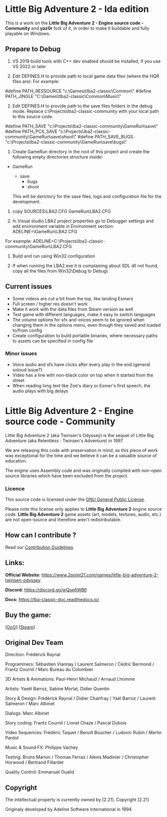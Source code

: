# Little Big Adventure 2 - Ida edition

This is a work on the **Little Big Adventure 2 - Engine source code - Community** and **yaz0r** fork of it, in order to make it buildable and fully playable on Windows.

## Prepare to Debug

1. VS 2019 build tools with C++ dev enabled should be installed, if you use VS 2022 or later

1. Edit DEFINES.H to provide path to local game data files (where the HQR files are):
  For example:

  #define	PATH_RESSOURCE		"c:\\Games\\tlba2-classic\\Common\\"
  #define	PATH_JINGLE	        "C:\\Games\\tlba2-classic\\Common\\Music\\"

1. Edit DEFINES.H to provide path to the save files folders in the debug mode. Replace c:\\Projects\\lba2-classic-community with your local path to this source code.

#define	PATH_SAVE		    "c:\\Projects\\lba2-classic-community\\GameRun\\save\\"
#define	PATH_PCX_SAVE		"c:\\Projects\\lba2-classic-community\\GameRun\\save\\shoot\\"
#define	PATH_SAVE_BUGS		"c:\\Projects\\lba2-classic-community\\GameRun\\save\\bugs\\"


1. Create GameRun directory in the root of this project and create the following empty directories structure inside:
- GameRun
  - save
    - bugs
    - shoot

  This will be derictory for the save files, logs and configuration file for the development. 

1. copy SOURCES\LBA2.CFG GameRun\LBA2.CFG

1. In Visual studio LBA2 project properties go to Debugger settings and add environment variable in Environment section:
  ADELINE=<PathToThisProject>\GameRun\LBA2.CFG
  
  For example: 
    ADELINE=C:\Projects\lba2-classic-community\GameRun\LBA2.CFG

1. Build and run using Win32 configuration

1. If when running the LBA2.exe it is complaining about SDL dll not found, copy all the files from Win32\Debug to Debug\

## Current issues

- Some videos are cut a bit from the top, like landing Esmers
- Full screen / higher res doesn't work
- Make it work with the data files from Steam version as well
- Test game with different languages, make it easy to switch languages
- The volume options for sfx and voices seem to be ignored when changing them in the options menu, even though they saved and loaded to/from config
- Create configuration to build portable binaries, where necessary paths to assets can be specified in config file

### Minor issues
- Voice audio and sfx have clicks after every play in the end (general soloud issue?)
- Video has a line with non-black color on top when it started from the street
- When reading long text like Zoe's diary or Esmer's first speech, the audio plays with big delays


# Little Big Adventure 2 - Engine source code - Community

Little Big Adventure 2 (aka Twinsen's Odyssey) is the sequel of Little Big Adventure (aka Relentless : Twinsen's Adventure) in 1997.

We are releasing this code with preservation in mind, as this piece of work was exceptional for the time and we believe it can be a valuable source of education.

The engine uses Assembly code and was originally compiled with non-open source libraries which have been excluded from the project. 

### Licence
This source code is licensed under the [GNU General Public License](https://github.com/2point21/lba2-classic-community/blob/main/LICENSE).

Please note this license only applies to **Little Big Adventure 2** engine source code. **Little Big Adventure 2** game assets (art, models, textures, audio, etc.) are not open-source and therefore aren't redistributable.

## How can I contribute ?

Read our [Contribution Guidelines](https://github.com/2point21/lba2-classic-community/blob/main/CONTRIBUTING.md).

## Links:
**Official Website:** https://www.2point21.com/games/little-big-adventure-2-twinsen-odyssey

**Discord:** https://discord.gg/wQse6WB6

**Docs:** https://lba-classic-doc.readthedocs.io/

## Buy the game:
 [[GoG]](https://www.gog.com/game/little_big_adventure_2)  [[Steam]](https://store.steampowered.com/app/398000/Little_Big_Adventure_2/)

## Original Dev Team
Direction: Frédérick Raynal

Programmers: Sébastien Viannay / Laurent Salmeron / Cédric Bermond / Frantz Cournil / Marc Bureau du Colombier

3D Artists & Animations: Paul-Henri Michaud / Arnaud Lhomme

Artists: Yaeël Barroz, Sabine Morlat, Didier Quentin

Story & Design: Frédérick Raynal / Didier Chanfray / Yaël Barroz / Laurent Salmeron / Marc Albinet

Dialogs: Marc Albinet

Story coding: Frantz Cournil / Lionel Chaze / Pascal Dubois

Video Sequences: Frédéric Taquet / Benoît Boucher / Ludovic Rubin / Merlin Pardot

Music & Sound FX: Philippe Vachey

Testing: Bruno Marion / Thomas Ferraz / Alexis Madinier / Christopher Horwood / Bertrand Fillardet

Quality Control: Emmanuel Oualid

## Copyright
The intellectual property is currently owned by [2.21]. Copyright [2.21]

Originaly developed by Adeline Software International in 1994
